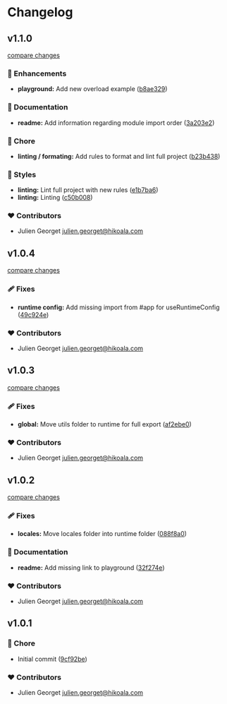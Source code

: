 # Changelog

## v1.1.0

[compare changes](https://github.com/xibman/nuxt-zod-i18n/compare/v1.0.4...v1.1.0)

### 🚀 Enhancements

- **playground:** Add new overload example ([b8ae329](https://github.com/xibman/nuxt-zod-i18n/commit/b8ae329))

### 📖 Documentation

- **readme:** Add information regarding module import order ([3a203e2](https://github.com/xibman/nuxt-zod-i18n/commit/3a203e2))

### 🏡 Chore

- **linting / formating:** Add rules to format and lint full project ([b23b438](https://github.com/xibman/nuxt-zod-i18n/commit/b23b438))

### 🎨 Styles

- **linting:** Lint full project with new rules ([e1b7ba6](https://github.com/xibman/nuxt-zod-i18n/commit/e1b7ba6))
- **linting:** Linting ([c50b008](https://github.com/xibman/nuxt-zod-i18n/commit/c50b008))

### ❤️ Contributors

- Julien Georget <julien.georget@hikoala.com>

## v1.0.4

[compare changes](https://github.com/xibman/nuxt-zod-i18n/compare/v1.0.3...v1.0.4)

### 🩹 Fixes

- **runtime config:** Add missing import from #app for useRuntimeConfig ([49c924e](https://github.com/xibman/nuxt-zod-i18n/commit/49c924e))

### ❤️ Contributors

- Julien Georget <julien.georget@hikoala.com>

## v1.0.3

[compare changes](https://github.com/xibman/nuxt-zod-i18n/compare/v1.0.2...v1.0.3)

### 🩹 Fixes

- **global:** Move utils folder to runtime for full export ([af2ebe0](https://github.com/xibman/nuxt-zod-i18n/commit/af2ebe0))

### ❤️ Contributors

- Julien Georget <julien.georget@hikoala.com>

## v1.0.2

[compare changes](https://github.com/xibman/nuxt-zod-i18n/compare/v1.0.1...v1.0.2)

### 🩹 Fixes

- **locales:** Move locales folder into runtime folder ([088f8a0](https://github.com/xibman/nuxt-zod-i18n/commit/088f8a0))

### 📖 Documentation

- **readme:** Add missing link to playground ([32f274e](https://github.com/xibman/nuxt-zod-i18n/commit/32f274e))

### ❤️ Contributors

- Julien Georget <julien.georget@hikoala.com>

## v1.0.1

### 🏡 Chore

- Initial commit ([9cf92be](https://github.com/xibman/nuxt-zod-i18n/commit/9cf92be))

### ❤️ Contributors

- Julien Georget <julien.georget@hikoala.com>

